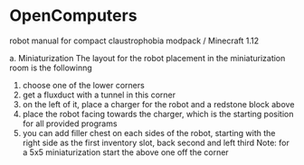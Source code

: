 # OpenComputers
robot manual for compact claustrophobia modpack / Minecraft 1.12

a. Miniaturization
The layout for the robot placement in the miniaturization room is the followinng
  1. choose one of the lower corners
  2. get a fluxduct with a tunnel in this corner
  3. on the left of it, place a charger for the robot and a redstone block above
  4. place the robot facing towards the charger, which is the starting position for all provided programs
  5. you can add filler chest on each sides of the robot, starting with the right side as the first inventory slot, back second and left third
Note: for a 5x5 miniaturization start the above one off the corner
